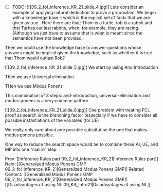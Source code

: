﻿- [ ] TODO:
![[09_2_fol_inference_KR_21_slide_4.jpg]]
Lets consider an example of applying natural deduction to prove a proposition. We begin with a knowledge base – which is the explicit set of facts that we are given as true..
Here there are that: Thom is a turtle, rob is a rabbit and that Turtles out last rabbits,  when, for example, they are racing. (Although we just have to assume that is what is meant since the semantics have not been provided.

Then we could use the knowledge base to answer questions whose answers might be implicit given the knowledge, such as whether it is true that Thom would outlast Rob?

![[09_2_fol_inference_KR_21_slide_5.jpg]]
We start by using And Introduction

Then we use Universal elimination

THen we use Modus Ponens

This combination of 3 steps: and-introduction, universal-elimination and modus-ponens is a very common pattern.

![[09_2_fol_inference_KR_21_slide_6.jpg]]
One problem with treating FOL proof as search is the branching factor (especially if we have to consider all possible instantiations of the variables (for UE)

We really only care about one possible substitution the one that makes modus ponens possible.

One way to reduce the search space would be to combine these AI, UE, and MP into one “macro” step



Prev: [[Inference Rules part 09_2_fol_inference_KR_21|Inference Rules part]]
Next: [[Generalized Modus Ponens GMP 09_2_fol_inference_KR_21|Generalized Modus Ponens GMP]]
Related Content:
[[Generalized Modus Ponens GMP 09_2_fol_inference_KR_21|Generalized Modus Ponens GMP]]
[[Disadvantages of using NL 09_KR_Intro21|Disadvantages of using NL]]